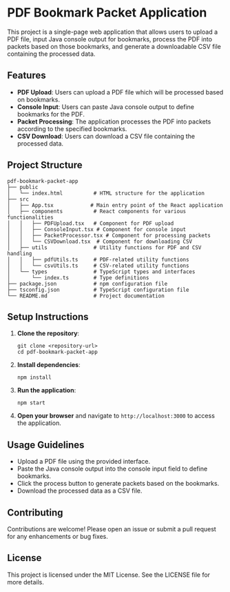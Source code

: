 # PDF Bookmark Packet Application

This project is a single-page web application that allows users to upload a PDF file, input Java console output for bookmarks, process the PDF into packets based on those bookmarks, and generate a downloadable CSV file containing the processed data.

## Features

- **PDF Upload**: Users can upload a PDF file which will be processed based on bookmarks.
- **Console Input**: Users can paste Java console output to define bookmarks for the PDF.
- **Packet Processing**: The application processes the PDF into packets according to the specified bookmarks.
- **CSV Download**: Users can download a CSV file containing the processed data.

## Project Structure

```
pdf-bookmark-packet-app
├── public
│   └── index.html          # HTML structure for the application
├── src
│   ├── App.tsx            # Main entry point of the React application
│   ├── components          # React components for various functionalities
│   │   ├── PDFUpload.tsx   # Component for PDF upload
│   │   ├── ConsoleInput.tsx # Component for console input
│   │   ├── PacketProcessor.tsx # Component for processing packets
│   │   └── CSVDownload.tsx  # Component for downloading CSV
│   ├── utils               # Utility functions for PDF and CSV handling
│   │   ├── pdfUtils.ts     # PDF-related utility functions
│   │   └── csvUtils.ts     # CSV-related utility functions
│   └── types               # TypeScript types and interfaces
│       └── index.ts        # Type definitions
├── package.json            # npm configuration file
├── tsconfig.json           # TypeScript configuration file
└── README.md               # Project documentation
```

## Setup Instructions

1. **Clone the repository**:
   ```
   git clone <repository-url>
   cd pdf-bookmark-packet-app
   ```

2. **Install dependencies**:
   ```
   npm install
   ```

3. **Run the application**:
   ```
   npm start
   ```

4. **Open your browser** and navigate to `http://localhost:3000` to access the application.

## Usage Guidelines

- Upload a PDF file using the provided interface.
- Paste the Java console output into the console input field to define bookmarks.
- Click the process button to generate packets based on the bookmarks.
- Download the processed data as a CSV file.

## Contributing

Contributions are welcome! Please open an issue or submit a pull request for any enhancements or bug fixes.

## License

This project is licensed under the MIT License. See the LICENSE file for more details.